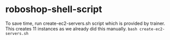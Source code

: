 # roboshop-shell-script
To save time, run create-ec2-servers.sh script which is provided by trainer. This creates 11 instances as we already did this manually.
`bash create-ec2-servers.sh`